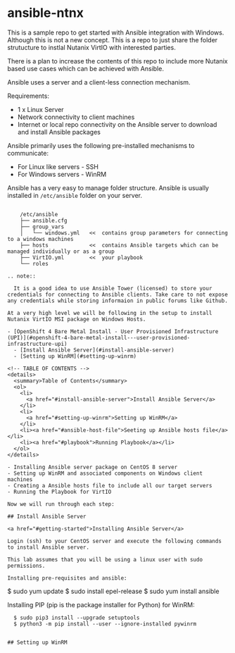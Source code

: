 # ansible-ntnx

This is a sample repo to get started with Ansible integration with Windows. Although this is not a new concept. This is a repo to just share the folder strutucture to instlal Nutanix VirtIO with interested parties. 

There is a plan to increase the contents of this repo to include more Nutanix based use cases which can be achieved with Ansible.

Ansible uses a server and a client-less connection mechanism.

Requirements:

- 1 x Linux Server
- Network connectivity to client machines
- Internet or local repo connectivity on the Ansible server to download and install Ansible packages 

Ansible primarily uses the following pre-installed mechanisms to communicate:

- For Linux like servers - SSH 
- For Windows servers - WinRM 

Ansible has a very easy to manage folder structure. Ansible is usually installed in ``/etc/ansible`` folder on your server.

```

    /etc/ansible
    ├── ansible.cfg      
    ├── group_vars
    │   └── windows.yml   <<  contains group parameters for connecting to a windows machines
    ├── hosts             <<  contains Ansible targets which can be managed individually or as a group 
    ├── VirtIO.yml        <<  your playbook
    └── roles

.. note:: 

  It is a good idea to use Ansible Tower (licensed) to store your credentials for connecting to Ansible clients. Take care to not expose any credentials while storing informaion in public forums like Github.

At a very high level we will be following in the setup to install Nutanix VirtIO MSI package on Windows Hosts.

- [OpenShift 4 Bare Metal Install - User Provisioned Infrastructure (UPI)](#openshift-4-bare-metal-install---user-provisioned-infrastructure-upi)
  - [Install Ansible Server](#install-ansible-server)
  - [Setting up WinRM](#setting-up-winrm)

<!-- TABLE OF CONTENTS -->
<details>
  <summary>Table of Contents</summary>
  <ol>
    <li>
      <a href="#install-ansible-server">Install Ansible Server</a>
    </li>
    <li>
      <a href="#setting-up-winrm">Setting up WinRM</a>
    </li>
    <li><a href="#ansible-host-file">Seeting up Ansible hosts file</a></li>
    <li><a href="#playbook">Running Playbook</a></li>
  </ol>
</details>

- Installing Ansible server package on CentOS 8 server
- Setting up WinRM and associated components on Windows client machines
- Creating a Ansible hosts file to include all our target servers
- Running the Playbook for VirtIO 

Now we will run through each step:

## Install Ansible Server

<a href="#getting-started">Installing Ansible Server</a>

Login (ssh) to your CentOS server and execute the following commands to install Ansible server.

This lab assumes that you will be using a linux user with sudo permissions.

Installing pre-requisites and ansible:

```

  $ sudo yum update
  $ sudo install epel-release
  $ sudo yum install ansible

Installing PIP (pip is the package installer for Python) for WinRM:


```
  $ sudo pip3 install --upgrade setuptools
  $ python3 -m pip install --user --ignore-installed pywinrm


## Setting up WinRM


